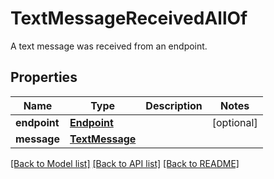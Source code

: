 # TextMessageReceivedAllOf

A text message was received from an endpoint.
## Properties
Name | Type | Description | Notes
------------ | ------------- | ------------- | -------------
**endpoint** | [**Endpoint**](Endpoint.md) |  | [optional]
**message** | [**TextMessage**](TextMessage.md) |  |

[[Back to Model list]](../README.md#documentation-for-models) [[Back to API list]](../README.md#documentation-for-api-endpoints) [[Back to README]](../README.md)
